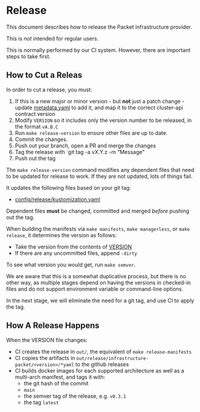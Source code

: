 # Release

This document describes how to release the Packet infrastructure provider.

This is _not_ intended for regular users.

This is normally performed by our CI system. However, there are important steps to take first.

## How to Cut a Releas

In order to cut a release, you must:

1. If this is a new major or minor version - but **not** just a patch change - update [metadata.yaml](./metadata.yaml) to add it, and map it to the correct cluster-api contract version
1. Modify `VERSION` so it includes only the version number to be released, in the format `vA.B.C`
1. Run `make release-version` to ensure other files are up to date.
1. Commit the changes.
1. Push out your branch, open a PR and merge the changes
1. Tag the release with `git tag -a vX.Y.z -m "Message"
1. Push out the tag

The `make release-version` command modifies any dependent files that need to be updated for release to work. If they are not updated, lots of things fail.

It updates the following files based on your git tag:

* [config/release/kustomization.yaml](config/release/kustomization.yaml)

Dependent files **must** be changed, committed and merged _before_ pushing out the tag.

When building the manifests via `make manifests`, `make managerless`, or `make release`, it determines the version as follows:

* Take the version from the contents of [VERSION](./VERSION)
* If there are any uncommitted files, append `-dirty`

To see what version you would get, run `make semver`.

We are aware that this is a somewhat duplicative process, but there is no other way, as multiple stages
depend on having the versions in checked-in files and do not support environment variable or command-line
options.

In the next stage, we will eliminate the need for a git tag, and use CI to apply the tag.

## How A Release Happens

When the VERSION file changes:

* CI creates the release in `out/`, the equivalent of `make release-manifests`
* CI copies the artifacts in `out/release/infrastructure-packet/<version>/*yaml` to the github releases
* CI builds docker images for each supported architecture as well as a multi-arch manifest, and tags it with:
  * the git hash of the commit
  * `main`
  * the semver tag of the release, e.g. `v0.3.1`
  * the tag `latest`

